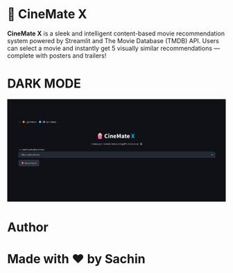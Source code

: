 # 🍿 CineMate X

**CineMate X** is a sleek and intelligent content-based movie recommendation system powered by Streamlit and The Movie Database (TMDB) API. Users can select a movie and instantly get 5 visually similar recommendations — complete with posters and trailers!


# DARK MODE
![CineMate X Preview](./assets/cinemate-preview.png)



# Author
# Made with ❤️ by Sachin